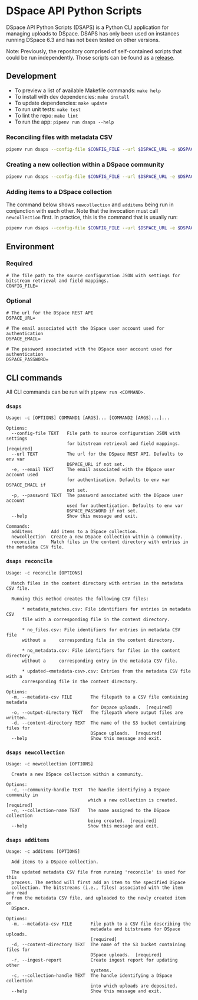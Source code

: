 # DSpace API Python Scripts

DSpace API Python Scripts (DSAPS) is a Python CLI application for managing uploads to DSpace. DSAPS has only been used on instances running DSpace 6.3 and has not been tested on other versions.

Note: Previously, the repository comprised of self-contained scripts that could be run independently. Those scripts can be found as a [release](https://github.com/MITLibraries/dspace-api-python-scripts/releases/tag/v1.0).

## Development

- To preview a list of available Makefile commands: `make help`
- To install with dev dependencies: `make install`
- To update dependencies: `make update`
- To run unit tests: `make test`
- To lint the repo: `make lint`
- To run the app: `pipenv run dsaps --help`

### Reconciling files with metadata CSV

```bash
pipenv run dsaps --config-file $CONFIG_FILE --url $DSPACE_URL -e $DSPACE_EMAIL -p $DSPACE_PASSWORD reconcile -m <metadata-csv> -o /output -d <content-directory>
```

### Creating a new collection within a DSpace community

```bash
pipenv run dsaps --config-file $CONFIG_FILE --url $DSPACE_URL -e $DSPACE_EMAIL -p $DSPACE_PASSWORD newcollection -c <community-handle> -n <collection-name>
```

### Adding items to a DSpace collection

The command below shows `newcollection` and `additems` being run in conjunction with each other. Note that the invocation must call `newcollection` first. In practice, this is the command that is usually run:

```bash
pipenv run dsaps --config-file $CONFIG_FILE --url $DSPACE_URL -e $DSPACE_EMAIL -p $DSPACE_PASSWORD newcollection -c <community-handle> -n <collection-name> additems -m <metadata-csv> -d <s3-bucket-path> 
``` 

## Environment 

### Required

```shell
# The file path to the source configuration JSON with settings for bitstream retrieval and field mappings.
CONFIG_FILE=
```

### Optional

```shell
# The url for the DSpace REST API
DSPACE_URL=

# The email associated with the DSpace user account used for authentication
DSPACE_EMAIL=

# The password associated with the DSpace user account used for authentication
DSPACE_PASSWORD=
```

## CLI commands

All CLI commands can be run with `pipenv run <COMMAND>`.

### `dsaps`

```
Usage: -c [OPTIONS] COMMAND1 [ARGS]... [COMMAND2 [ARGS]...]...

Options:
  --config-file TEXT   File path to source configuration JSON with settings
                       for bitstream retrieval and field mappings.  [required]
  --url TEXT           The url for the DSpace REST API. Defaults to env var
                       DSPACE_URL if not set.
  -e, --email TEXT     The email associated with the DSpace user account used
                       for authentication. Defaults to env var DSPACE_EMAIL if
                       not set.
  -p, --password TEXT  The password associated with the DSpace user account
                       used for authentication. Defaults to env var
                       DSPACE_PASSWORD if not set.
  --help               Show this message and exit.

Commands:
  additems       Add items to a DSpace collection.
  newcollection  Create a new DSpace collection within a community.
  reconcile      Match files in the content directory with entries in the metadata CSV file.
```

### `dsaps reconcile`

```
Usage: -c reconcile [OPTIONS]

  Match files in the content directory with entries in the metadata CSV file.

  Running this method creates the following CSV files:

      * metadata_matches.csv: File identifiers for entries in metadata CSV
      file with a corresponding file in the content directory.

      * no_files.csv: File identifiers for entries in metadata CSV file
      without a     corresponding file in the content directory.

      * no_metadata.csv: File identifiers for files in the content directory
      without a     corresponding entry in the metadata CSV file.

      * updated-<metadata-csv>.csv: Entries from the metadata CSV file with a
      corresponding file in the content directory.

Options:
  -m, --metadata-csv FILE       The filepath to a CSV file containing metadata
                                for Dspace uploads.  [required]
  -o, --output-directory TEXT   The filepath where output files are written.
  -d, --content-directory TEXT  The name of the S3 bucket containing files for
                                DSpace uploads.  [required]
  --help                        Show this message and exit.
```

### `dsaps newcollection`
```
Usage: -c newcollection [OPTIONS]

  Create a new DSpace collection within a community.

Options:
  -c, --community-handle TEXT  The handle identifying a DSpace community in
                               which a new collection is created.  [required]
  -n, --collection-name TEXT   The name assigned to the DSpace collection
                               being created.  [required]
  --help                       Show this message and exit.
```

### `dsaps additems`

```
Usage: -c additems [OPTIONS]

  Add items to a DSpace collection.

  The updated metadata CSV file from running 'reconcile' is used for this
  process. The method will first add an item to the specified DSpace
  collection. The bitstreams (i.e., files) associated with the item are read
  from the metadata CSV file, and uploaded to the newly created item on
  DSpace.

Options:
  -m, --metadata-csv FILE       File path to a CSV file describing the
                                metadata and bitstreams for DSpace uploads.
                                [required]
  -d, --content-directory TEXT  The name of the S3 bucket containing files for
                                DSpace uploads.  [required]
  -r, --ingest-report           Create ingest report for updating other
                                systems.
  -c, --collection-handle TEXT  The handle identifying a DSpace collection
                                into which uploads are deposited.
  --help                        Show this message and exit.
```

